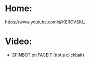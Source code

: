 # Home:
https://www.youtube.com/@KEROVSKI_

# Video:
- [SPINBOT on FACEIT (not a clickbait)](https://youtu.be/D-NRn_Xd3UU)
